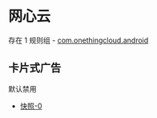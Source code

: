 # 网心云

存在 1 规则组 - [com.onethingcloud.android](/src/apps/com.onethingcloud.android.ts)

## 卡片式广告

默认禁用

- [快照-0](https://i.gkd.li/import/12841171)
